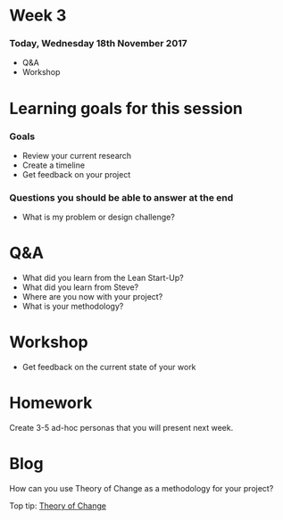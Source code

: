 # Week 3

### Today, Wednesday 18th November 2017

* Q&A
* Workshop

# Learning goals for this session

### Goals

* Review your current research
* Create a timeline
* Get feedback on your project  

### Questions you should be able to answer at the end

* What is my problem or design challenge?

# Q&A

* What did you learn from the Lean Start-Up?
* What did you learn from Steve?
* Where are you now with your project?
* What is your methodology?

# Workshop

* Get feedback on the current state of your work

# Homework

Create 3-5 ad-hoc personas that you will present next week.

# Blog

How can you use Theory of Change as a methodology for your project?

Top tip: [Theory of Change](http://diytoolkit.org/tools/theory-of-change/)
